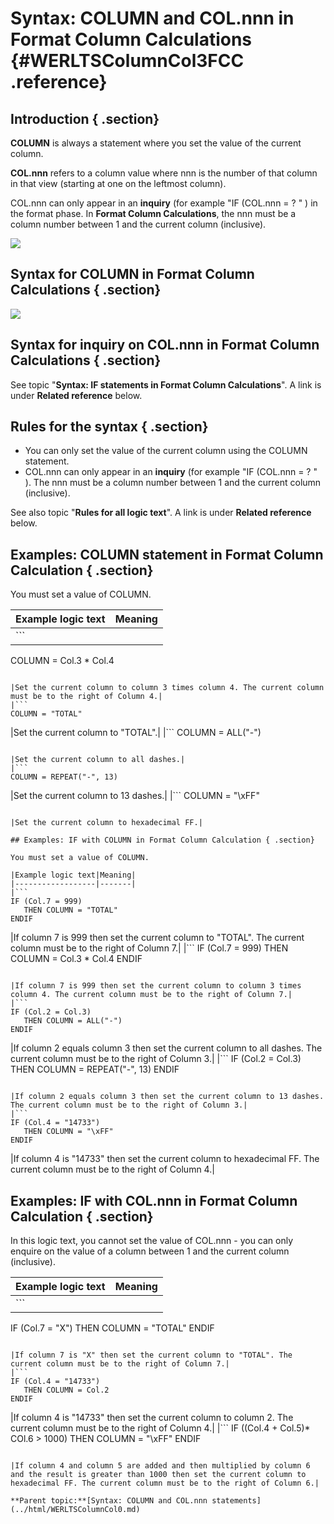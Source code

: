 # Syntax: COLUMN and COL.nnn in Format Column Calculations {#WERLTSColumnCol3FCC .reference}

## Introduction { .section}

**COLUMN** is always a statement where you set the value of the current column.

**COL.nnn** refers to a column value where nnn is the number of that column in that view \(starting at one on the leftmost column\).

COL.nnn can only appear in an **inquiry** \(for example "IF \(COL.nnn = ? " \) in the format phase. In **Format Column Calculations**, the nnn must be a column number between 1 and the current column \(inclusive\).

![](images/LTZZ_Syntax_legend.gif)

## Syntax for COLUMN in Format Column Calculations { .section}

![](images/LTS_COLUMN_3FCC_01.gif)

## Syntax for inquiry on COL.nnn in Format Column Calculations { .section}

See topic "**Syntax: IF statements in Format Column Calculations**". A link is under **Related reference** below.

## Rules for the syntax { .section}

-   You can only set the value of the current column using the COLUMN statement.
-   COL.nnn can only appear in an **inquiry** \(for example "IF \(COL.nnn = ? " \). The nnn must be a column number between 1 and the current column \(inclusive\).

See also topic "**Rules for all logic text**". A link is under **Related reference** below.

## Examples: COLUMN statement in Format Column Calculation { .section}

You must set a value of COLUMN.

|Example logic text|Meaning|
|------------------|-------|
|```
COLUMN = Col.3 * Col.4
```

|Set the current column to column 3 times column 4. The current column must be to the right of Column 4.|
|```
COLUMN = "TOTAL"
```

|Set the current column to "TOTAL".|
|```
COLUMN = ALL("-")
```

|Set the current column to all dashes.|
|```
COLUMN = REPEAT("-", 13)
```

|Set the current column to 13 dashes.|
|```
COLUMN = "\xFF"
```

|Set the current column to hexadecimal FF.|

## Examples: IF with COLUMN in Format Column Calculation { .section}

You must set a value of COLUMN.

|Example logic text|Meaning|
|------------------|-------|
|```
IF (Col.7 = 999)
   THEN COLUMN = "TOTAL"
ENDIF
```

|If column 7 is 999 then set the current column to "TOTAL". The current column must be to the right of Column 7.|
|```
IF (Col.7 = 999)
   THEN COLUMN = Col.3 * Col.4
ENDIF
```

|If column 7 is 999 then set the current column to column 3 times column 4. The current column must be to the right of Column 7.|
|```
IF (Col.2 = Col.3)
   THEN COLUMN = ALL("-")
ENDIF
```

|If column 2 equals column 3 then set the current column to all dashes. The current column must be to the right of Column 3.|
|```
IF (Col.2 = Col.3)
   THEN COLUMN = 
        REPEAT("-", 13)
ENDIF
```

|If column 2 equals column 3 then set the current column to 13 dashes. The current column must be to the right of Column 3.|
|```
IF (Col.4 = "14733")
   THEN COLUMN = "\xFF"
ENDIF
```

|If column 4 is "14733" then set the current column to hexadecimal FF. The current column must be to the right of Column 4.|

## Examples: IF with COL.nnn in Format Column Calculation { .section}

In this logic text, you cannot set the value of COL.nnn - you can only enquire on the value of a column between 1 and the current column \(inclusive\).

|Example logic text|Meaning|
|------------------|-------|
|```
IF (Col.7 = "X")
   THEN COLUMN = "TOTAL"
ENDIF
```

|If column 7 is "X" then set the current column to "TOTAL". The current column must be to the right of Column 7.|
|```
IF (Col.4 = "14733")
   THEN COLUMN = Col.2
ENDIF
```

|If column 4 is "14733" then set the current column to column 2. The current column must be to the right of Column 4.|
|```
IF ((Col.4 + Col.5)* COl.6
     > 1000)
   THEN COLUMN = "\xFF"
ENDIF
```

|If column 4 and column 5 are added and then multiplied by column 6 and the result is greater than 1000 then set the current column to hexadecimal FF. The current column must be to the right of Column 6.|

**Parent topic:**[Syntax: COLUMN and COL.nnn statements](../html/WERLTSColumnCol0.md)

